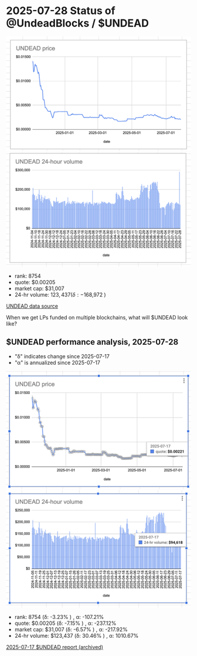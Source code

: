 # 2025-07-28 Status of @UndeadBlocks / $UNDEAD 

![$UNDEAD rank](imgs/01a-rank.png) 
![$UNDEAD quote](imgs/01b-quote.png) 
![$UNDEAD market captalization](imgs/01c-cap.png) 
![$UNDEAD 24-hour volume](imgs/01d-vol.png) 

* rank: 8754 
* quote: $0.00205 
* market cap: $31,007 
* 24-hr volume: $123,437 (δ: -$168,972 ) 


[UNDEAD data source](https://www.coingecko.com/en/coins/undead-blocks) 



When we get LPs funded on multiple blockchains, what will $UNDEAD look like? 

## $UNDEAD performance analysis, 2025-07-28 

* "δ" indicates change since 2025-07-17 
* "α" is annualized since 2025-07-17 

![$UNDEAD rank](/blog/snapshot/imgs/01a-rank.png) 
![$UNDEAD quote](/blog/snapshot/imgs/01b-quote.png) 
![$UNDEAD market captalization](/blog/snapshot/imgs/01c-cap.png) 
![$UNDEAD 24-hour volume](/blog/snapshot/imgs/01d-vol.png) 

* rank: 8754 (δ: -3.23% ) , α: -107.21% 
* quote: $0.00205 (δ: -7.15% ) , α: -237.12% 
* market cap: $31,007 (δ: -6.57% ) , α: -217.92% 
* 24-hr volume: $123,437 (δ: 30.46% ) , α: 1010.67% 

[2025-07-17 $UNDEAD report (archived)](https://github.com/pivoteur/biz/tree/main/blog/snapshot) 
